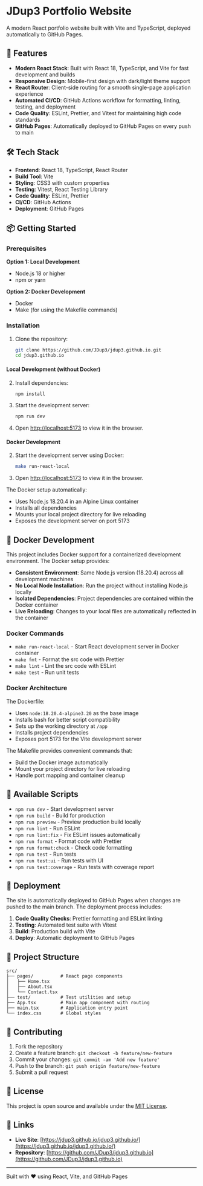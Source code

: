 # JDup3 Portfolio Website

A modern React portfolio website built with Vite and TypeScript, deployed automatically to GitHub Pages.

## 🚀 Features

- **Modern React Stack**: Built with React 18, TypeScript, and Vite for fast development and builds
- **Responsive Design**: Mobile-first design with dark/light theme support
- **React Router**: Client-side routing for a smooth single-page application experience
- **Automated CI/CD**: GitHub Actions workflow for formatting, linting, testing, and deployment
- **Code Quality**: ESLint, Prettier, and Vitest for maintaining high code standards
- **GitHub Pages**: Automatically deployed to GitHub Pages on every push to main

## 🛠️ Tech Stack

- **Frontend**: React 18, TypeScript, React Router
- **Build Tool**: Vite
- **Styling**: CSS3 with custom properties
- **Testing**: Vitest, React Testing Library
- **Code Quality**: ESLint, Prettier
- **CI/CD**: GitHub Actions
- **Deployment**: GitHub Pages

## 📦 Getting Started

### Prerequisites

**Option 1: Local Development**

- Node.js 18 or higher
- npm or yarn

**Option 2: Docker Development**

- Docker
- Make (for using the Makefile commands)

### Installation

1. Clone the repository:
   ```bash
   git clone https://github.com/JDup3/jdup3.github.io.git
   cd jdup3.github.io
   ```

#### Local Development (without Docker)

2. Install dependencies:

   ```bash
   npm install
   ```

3. Start the development server:

   ```bash
   npm run dev
   ```

4. Open [http://localhost:5173](http://localhost:5173) to view it in the browser.

#### Docker Development

2. Start the development server using Docker:

   ```bash
   make run-react-local
   ```

3. Open [http://localhost:5173](http://localhost:5173) to view it in the browser.

The Docker setup automatically:

- Uses Node.js 18.20.4 in an Alpine Linux container
- Installs all dependencies
- Mounts your local project directory for live reloading
- Exposes the development server on port 5173

## 🐳 Docker Development

This project includes Docker support for a containerized development environment. The Docker setup provides:

- **Consistent Environment**: Same Node.js version (18.20.4) across all development machines
- **No Local Node Installation**: Run the project without installing Node.js locally
- **Isolated Dependencies**: Project dependencies are contained within the Docker container
- **Live Reloading**: Changes to your local files are automatically reflected in the container

### Docker Commands

- `make run-react-local` - Start React development server in Docker container
- `make fmt` - Format the src code with Prettier 
- `make lint` - Lint the src code with ESLint
- `make test` - Run unit tests

### Docker Architecture

The Dockerfile:

- Uses `node:18.20.4-alpine3.20` as the base image
- Installs bash for better script compatibility
- Sets up the working directory at `/app`
- Installs project dependencies
- Exposes port 5173 for the Vite development server

The Makefile provides convenient commands that:

- Build the Docker image automatically
- Mount your project directory for live reloading
- Handle port mapping and container cleanup

## 🧪 Available Scripts

- `npm run dev` - Start development server
- `npm run build` - Build for production
- `npm run preview` - Preview production build locally
- `npm run lint` - Run ESLint
- `npm run lint:fix` - Fix ESLint issues automatically
- `npm run format` - Format code with Prettier
- `npm run format:check` - Check code formatting
- `npm run test` - Run tests
- `npm run test:ui` - Run tests with UI
- `npm run test:coverage` - Run tests with coverage report

## 🚀 Deployment

The site is automatically deployed to GitHub Pages when changes are pushed to the main branch. The deployment process includes:

1. **Code Quality Checks**: Prettier formatting and ESLint linting
2. **Testing**: Automated test suite with Vitest
3. **Build**: Production build with Vite
4. **Deploy**: Automatic deployment to GitHub Pages

## 📁 Project Structure

```
src/
├── pages/          # React page components
│   ├── Home.tsx
│   ├── About.tsx
│   └── Contact.tsx
├── test/           # Test utilities and setup
├── App.tsx         # Main app component with routing
├── main.tsx        # Application entry point
└── index.css       # Global styles
```

## 🤝 Contributing

1. Fork the repository
2. Create a feature branch: `git checkout -b feature/new-feature`
3. Commit your changes: `git commit -am 'Add new feature'`
4. Push to the branch: `git push origin feature/new-feature`
5. Submit a pull request

## 📄 License

This project is open source and available under the [MIT License](LICENSE).

## 🔗 Links

- **Live Site**: [https://jdup3.github.io/jdup3.github.io/](https://jdup3.github.io/jdup3.github.io/)
- **Repository**: [https://github.com/JDup3/jdup3.github.io](https://github.com/JDup3/jdup3.github.io)

---

Built with ❤️ using React, Vite, and GitHub Pages
